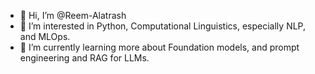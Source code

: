 - 👋 Hi, I’m @Reem-Alatrash
- 👀 I’m interested in Python, Computational Linguistics, especially NLP, and MLOps.
- 🌱 I’m currently learning more about Foundation models, and prompt engineering and RAG for LLMs.
<!---- 💞️ I’m looking to collaborate on ...
- 📫 How to reach me--->

<!---
Reem-Alatrash/Reem-Alatrash is a ✨ special ✨ repository because its `README.md` (this file) appears on your GitHub profile.
You can click the Preview link to take a look at your changes.
--->
